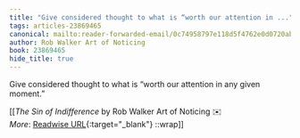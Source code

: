 ```yaml
---
title: "Give considered thought to what is “worth our attention in ..."
tags: articles-23869465
canonical: mailto:reader-forwarded-email/0c74958797e118d5f4762e0d0720ab86
author: Rob Walker Art of Noticing
book: 23869465
hide_title: true
---
```


Give considered thought to what is “worth our attention in any given moment.”


[[<cite>_The Sin of Indifference_</cite> by Rob Walker Art of Noticing ✉️<br>
_More_: [Readwise URL](https://readwise.io/open/466738948){:target="_blank"}
::wrap]]